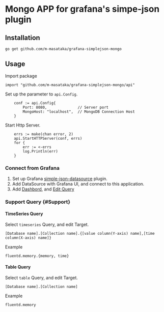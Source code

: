 # Mongo APP for grafana's simpe-json plugin

## Installation

```
go get github.com/m-masataka/grafana-simplejson-mongo
```

## Usage

Import package
```
import "github.com/m-masataka/grafana-simplejson-mongo/api"
```

Set up the parameter to ``api.Config``.

```
	conf := api.Config{
		Port: 8080,              // Server port
		MongoHost: "localhost",  // MongoDB Connection Host
	}
```

Start Http Server.
```
	errs := make(chan error, 2)
	api.StartHTTPServer(conf, errs)
	for {
		err := <-errs
		log.Println(err)
	}
```

### Connect from Grafana

1. Set up Grafana [simple-json-datasource](https://github.com/grafana/simple-json-datasource) plugin.
2. Add DataSource  with Grafana UI, and connect to this application.
3. Add [Dashbord](http://docs.grafana.org/guides/getting_started/), and [Edit Query](#Support)

### Support Query {#Support}

#### TimeSeries Query
Select ``timeseries`` Query, and edit Target.
```
[Database name].[Collection name].{[value column(Y-axis) name],[time column(X-axis) name]}
```
Example

```
fluentd.memory.{memory, time}
```

#### Table Query
Select ``table`` Query, and edit Target.
```
[Database name].[Collection name]
```

Example

```
fluentd.memory
```
